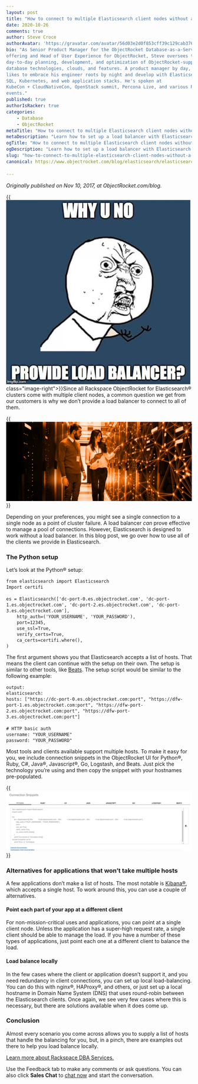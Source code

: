 ```yaml
---
layout: post
title: "How to connect to multiple Elasticsearch client nodes without a load balancer"
date: 2020-10-26
comments: true
author: Steve Croce
authorAvatar: 'https://gravatar.com/avatar/56d03e2d0f853cff39c129cab3761d49'
bio: "As Senior Product Manager for the ObjectRocket Database-as-a-Service
offering and Head of User Experience for ObjectRocket, Steve oversees the
day-to-day planning, development, and optimization of ObjectRocket-supported
database technologies, clouds, and features. A product manager by day, he still
likes to embrace his engineer roots by night and develop with Elasticsearch,
SQL, Kubernetes, and web application stacks. He's spoken at
KubeCon + CloudNativeCon, OpenStack summit, Percona Live, and various Rackspace
events."
published: true
authorIsRacker: true
categories:
    - Database
    - ObjectRocket
metaTitle: "How to connect to multiple Elasticsearch client nodes without a load balancer"
metaDescription: "Learn how to set up a load balancer with Elasticsearch."
ogTitle: "How to connect to multiple Elasticsearch client nodes without a load balancer"
ogDescription: "Learn how to set up a load balancer with Elasticsearch."
slug: "how-to-connect-to-multiple-elasticsearch-client-nodes-without-a-load-balancer"
canonical: https://www.objectrocket.com/blog/elasticsearch/elasticsearch-and-load-balancers/

---
```


*Originally published on Nov 10, 2017, at ObjectRocket.com/blog.*

{{<img src="picture2.jpg" title="" alt=""> class="image-right">}}Since all Rackspace ObjectRocket for Elasticsearch&reg;
clusters come with multiple client nodes, a common question we get from our customers is why we don’t provide a load balancer
to connect to all of them.

<!--more-->

{{<img src="picture1.jpg" title="" alt="">}}

Depending on your preferences, you might see a single connection to a single node as a point of cluster failure. A load
balancer *can* prove effective to manage a pool of connections. However, Elasticsearch is designed to work without a load
balancer. In this blog post, we go over how to use all of the clients we provide in Elasticsearch.

### The Python setup

Let’s look at the Python&reg; setup:

    from elasticsearch import Elasticsearch
    Import certifi

    es = Elasticsearch(['dc-port-0.es.objectrocket.com', 'dc-port-1.es.objectrocket.com', 'dc-port-2.es.objectrocket.com', 'dc-port-3.es.objectrocket.com'],
        http_auth=('YOUR_USERNAME', 'YOUR_PASSWORD'),
        port=12345,
        use_ssl=True,
        verify_certs=True,
        ca_certs=certifi.where(),
    )

The first argument shows you that Elasticsearch accepts a list of hosts. That means the client can continue with the
setup on their own. The setup is similar to other tools, like [Beats](https://www.objectrocket.com/resource/what-are-elasticsearch-beats/).
The setup script would be similar to the following example:

    output:
    elasticsearch:
    hosts: ["https://dc-port-0.es.objectrocket.com:port", "https://dfw-port-1.es.objectrocket.com:port", "https://dfw-port-2.es.objectrocket.com:port", "https://dfw-port-3.es.objectrocket.com:port"]

    # HTTP basic auth
    username: "YOUR_USERNAME"
    password: "YOUR_PASSWORD"

Most tools and clients available support multiple hosts. To make it easy for you, we include connection snippets in the
ObjectRocket UI for Python&reg;, Ruby, C#, Java&reg;, Javascript&reg;, Go, Logstash, and Beats. Just pick the technology
you’re using and then copy the snippet with your hostnames pre-populated.

{{<img src="picture3.png" title="" alt="">}}

### Alternatives for applications that won’t take multiple hosts

A few applications don’t make a list of hosts. The most notable is [Kibana&reg;](https://www.objectrocket.com/resource/why-use-kibana-for-data-visualization/), which accepts a single host. To work around this, you can use a couple of alternatives.

#### Point each part of your app at a different client

For non-mission-critical uses and applications, you can point at a single client node. Unless the application has a
super-high request rate, a single client should be able to manage the load. If you have a number of these types of
applications, just point each one at a different client to balance the load.

#### Load balance locally

In the few cases where the client or application doesn’t support it, and you need redundancy in client connections, you
can set up local load-balancing. You can do this with nginx&reg;, HAProxy&reg;, and others, or just set up a local hostname
in Domain Name System (DNS) that uses round-robin between the Elasticsearch clients. Once again, we see very few cases where
this is necessary, but there are solutions available when it does come up.

### Conclusion

Almost every scenario you come across allows you to supply a list of hosts that handle the balancing for you, but, in a pinch,
there are examples out there to help you load balance locally.

<a class="cta red" id="cta" href="https://www.rackspace.com/data/dba-services">Learn more about Rackspace DBA Services.</a>

Use the Feedback tab to make any comments or ask questions. You can also click
**Sales Chat** to [chat now](https://www.rackspace.com/) and start the conversation.
